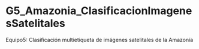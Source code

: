 # G5_Amazonia_ClasificacionImagenesSatelitales
Equipo5: Clasificación multietiqueta de imágenes satelitales de la Amazonía
